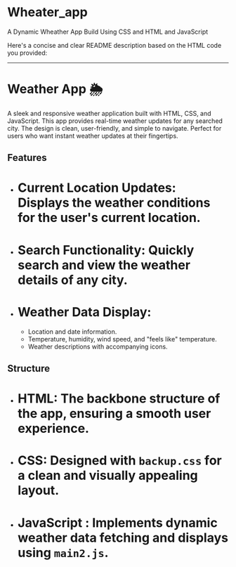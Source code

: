 # Wheater_app
A Dynamic Wheather App Build Using CSS and HTML and JavaScript

Here's a concise and clear README description based on the HTML code you provided:

---
# Weather App 🌦️

A sleek and responsive weather application built with HTML, CSS, and JavaScript. This app provides real-time weather updates for any searched city. The design is clean, user-friendly, and simple to navigate. Perfect for users who want instant weather updates at their fingertips.

## Features
- # Current Location Updates: Displays the weather conditions for the user's current location.
- # Search Functionality: Quickly search and view the weather details of any city.
- # Weather Data Display:
  - Location and date information.
  - Temperature, humidity, wind speed, and "feels like" temperature.
  - Weather descriptions with accompanying icons.

## Structure
- # HTML: The backbone structure of the app, ensuring a smooth user experience.
- # CSS: Designed with `backup.css` for a clean and visually appealing layout.
- # JavaScript : Implements dynamic weather data fetching and displays using `main2.js`.
